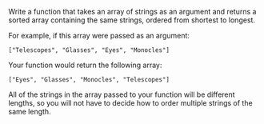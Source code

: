 Write a function that takes an array of strings as an argument and returns a sorted array containing the same strings, ordered from shortest to longest.

For example, if this array were passed as an argument:

`["Telescopes", "Glasses", "Eyes", "Monocles"]`

Your function would return the following array:

`["Eyes", "Glasses", "Monocles", "Telescopes"]`

All of the strings in the array passed to your function will be different lengths, so you will not have to decide how to order multiple strings of the same length.

